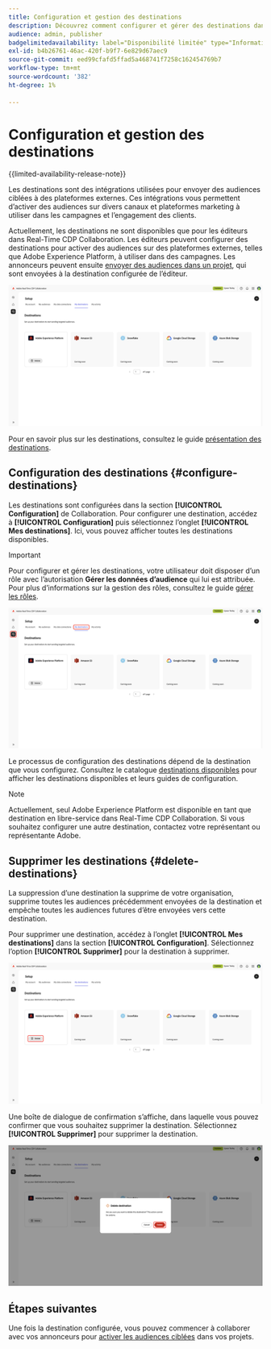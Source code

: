 ```yaml
---
title: Configuration et gestion des destinations
description: Découvrez comment configurer et gérer des destinations dans Real-Time CDP Collaboration.
audience: admin, publisher
badgelimitedavailability: label="Disponibilité limitée" type="Informative" url="https://helpx.adobe.com/fr/legal/product-descriptions/real-time-customer-data-platform-collaboration.html newtab=true"
exl-id: b4b26761-46ac-420f-b9f7-6e829d67aec9
source-git-commit: eed99cfafd5ffad5a468741f7258c162454769b7
workflow-type: tm+mt
source-wordcount: '382'
ht-degree: 1%

---
```


# Configuration et gestion des destinations

{{limited-availability-release-note}}

Les destinations sont des intégrations utilisées pour envoyer des audiences ciblées à des plateformes externes. Ces intégrations vous permettent d’activer des audiences sur divers canaux et plateformes marketing à utiliser dans les campagnes et l’engagement des clients.

Actuellement, les destinations ne sont disponibles que pour les éditeurs dans Real-Time CDP Collaboration. Les éditeurs peuvent configurer des destinations pour activer des audiences sur des plateformes externes, telles que Adobe Experience Platform, à utiliser dans des campagnes. Les annonceurs peuvent ensuite [envoyer des audiences dans un projet](../collaborate/activate.md), qui sont envoyées à la destination configurée de l’éditeur.

![L’onglet Mes destinations de l’espace de travail Configuration affiche une destination Adobe Experience Platform active.](/help/assets/setup/manage-destinations/my-destinations-overview.png)

Pour en savoir plus sur les destinations, consultez le guide [présentation des destinations](../destinations/overview.md).

## Configuration des destinations {#configure-destinations}

Les destinations sont configurées dans la section **[!UICONTROL Configuration]** de Collaboration. Pour configurer une destination, accédez à **[!UICONTROL Configuration]** puis sélectionnez l’onglet **[!UICONTROL Mes destinations]**. Ici, vous pouvez afficher toutes les destinations disponibles.

>[!IMPORTANT]
>
>Pour configurer et gérer les destinations, votre utilisateur doit disposer d’un rôle avec l’autorisation **Gérer les données d’audience** qui lui est attribuée. Pour plus d’informations sur la gestion des rôles, consultez le guide [gérer les rôles](../permissions/manage-roles.md).

![L’onglet Mes destinations de l’espace de travail Configuration affiche les destinations disponibles.](/help/assets/setup/manage-destinations/my-destinations.png)

Le processus de configuration des destinations dépend de la destination que vous configurez. Consultez le catalogue [destinations disponibles](../destinations/overview.md#available-destinations) pour afficher les destinations disponibles et leurs guides de configuration.

>[!NOTE]
>
>Actuellement, seul Adobe Experience Platform est disponible en tant que destination en libre-service dans Real-Time CDP Collaboration. Si vous souhaitez configurer une autre destination, contactez votre représentant ou représentante Adobe.

## Supprimer les destinations {#delete-destinations}

La suppression d’une destination la supprime de votre organisation, supprime toutes les audiences précédemment envoyées de la destination et empêche toutes les audiences futures d’être envoyées vers cette destination.

Pour supprimer une destination, accédez à l’onglet **[!UICONTROL Mes destinations]** dans la section **[!UICONTROL Configuration]**. Sélectionnez l’option **[!UICONTROL Supprimer]** pour la destination à supprimer.

![Espace de travail Mes destinations avec l’option Supprimer mise en surbrillance pour la destination Adobe Experience Platform.](/help/assets/setup/manage-destinations/delete-destination.png)

Une boîte de dialogue de confirmation s’affiche, dans laquelle vous pouvez confirmer que vous souhaitez supprimer la destination. Sélectionnez **[!UICONTROL Supprimer]** pour supprimer la destination.

![Boîte de dialogue Supprimer la destination avec l’option Supprimer mise en surbrillance.](/help/assets/setup/manage-destinations/delete-destination-confirmation.png)

## Étapes suivantes

Une fois la destination configurée, vous pouvez commencer à collaborer avec vos annonceurs pour [activer les audiences ciblées](../collaborate/activate.md) dans vos projets.
